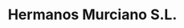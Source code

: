 ---
title: "Hermanos Murciano S.L."
url: /borriana-burriana/hermanos-murciano-s-l/
shop: Autowerkstatt
---